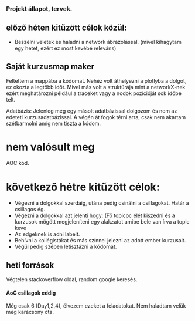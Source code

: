 ### Projekt állapot, tervek.

## előző héten kitűzött célok közül:

- Beszélni veletek és haladni a network ábrázolással. (mivel kihagytam egy hetet, ezért ez most kevébé releváns)

## Saját kurzusmap maker 

Feltettem a mappába a kódomat. Nehéz volt áthelyezni a plotlyba a dolgot, ez okozta a legtöbb időt. Mivel más volt a struktúrája mint a networkX-nek ezért meghatározni például a traceket vagy a
nodok pozícióját sok időbe telt.

Adatbázis:
Jelenleg még egy másolt adatbázissal dolgozom és nem az edeteti kurzusadatbázissal. A végén át fogok térni arra, csak nem akartam szétbarmolni amíg nem tiszta a kódom.


# nem valósult meg
AOC kód.

# következő hétre kitűzött célok:
- Végezni a dolgokkal szerdáig, utána pedig csinálni a csillagokat. Határ a csillagos ég.
- Végezni a dolgokkal azt jelenti hogy: (Fő topicoc élét kiszedni és a kurzusok mögött megjeleníteni egy alakzatot amibe bele van írva a topic keve
- Az edgeknek is adni labelt.
- Behívni a kollégistákat és más színnel jelezni az adott ember kurzusait.
- Végül pedig szépen letisztázni a kódomat.

## heti források
Végtelen stackoverflow oldal, random google keresés.

#### AoC csillagok eddig
Még csak 6 (Day1,2,4), élvezem ezeket a feladatokat. Nem haladtam velük még karácsony óta.
